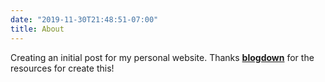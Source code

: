 ```yaml
---
date: "2019-11-30T21:48:51-07:00"
title: About
---
```

Creating an initial post for my personal website. Thanks [**blogdown**](https://github.com/rstudio/blogdown) for the resources for create this!
